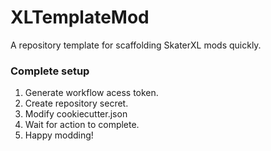 # XLTemplateMod
A repository template for scaffolding SkaterXL mods quickly.

### Complete setup
1. Generate workflow acess token.
1. Create repository secret.
1. Modify cookiecutter.json
1. Wait for action to complete.
1. Happy modding!
